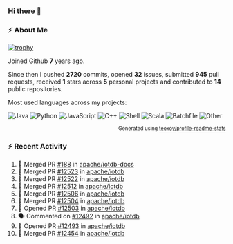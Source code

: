 ### Hi there 👋

### :zap: About Me

[![trophy](https://github-profile-trophy.vercel.app/?username=HTHou&theme=onedark)](https://github.com/ryo-ma/github-profile-trophy)
   
Joined Github **7** years ago.

Since then I pushed **2720** commits, opened **32** issues, submitted **945** pull requests, received **1** stars across **5** personal projects and contributed to **14** public repositories.

Most used languages across my projects:

![Java](https://img.shields.io/static/v1?style=flat-square&label=%E2%A0%80&color=555&labelColor=%23b07219&message=Java%EF%B8%B195.9%25)
![Python](https://img.shields.io/static/v1?style=flat-square&label=%E2%A0%80&color=555&labelColor=%233572A5&message=Python%EF%B8%B10.9%25)
![JavaScript](https://img.shields.io/static/v1?style=flat-square&label=%E2%A0%80&color=555&labelColor=%23f1e05a&message=JavaScript%EF%B8%B10.6%25)
![C++](https://img.shields.io/static/v1?style=flat-square&label=%E2%A0%80&color=555&labelColor=%23f34b7d&message=C%2B%2B%EF%B8%B10.4%25)
![Shell](https://img.shields.io/static/v1?style=flat-square&label=%E2%A0%80&color=555&labelColor=%2389e051&message=Shell%EF%B8%B10.4%25)
![Scala](https://img.shields.io/static/v1?style=flat-square&label=%E2%A0%80&color=555&labelColor=%23c22d40&message=Scala%EF%B8%B10.3%25)
![Batchfile](https://img.shields.io/static/v1?style=flat-square&label=%E2%A0%80&color=555&labelColor=%23C1F12E&message=Batchfile%EF%B8%B10.2%25)
![Other](https://img.shields.io/static/v1?style=flat-square&label=%E2%A0%80&color=555&labelColor=%23ededed&message=Other%EF%B8%B10.8%25)

<p align="right"><sub>Generated using <a href="https://github.com/marketplace/actions/profile-readme-stats">teoxoy/profile-readme-stats</a></sub></p>


<!--![](https://github.com/HTHou/HTHou/blob/output/github-contribution-grid-snake.svg)-->

<!--![Haonan Hou's github stats](https://github-readme-stats.vercel.app/api?username=HTHou&count_private=true&show_icons=true&theme=onedark)-->

<!--![Haonan Hou's wakatime stats](https://github-readme-stats.vercel.app/api/wakatime?username=HTHou&layout=compact&theme=onedark)-->

<!--![Top Langs](https://github-readme-stats.vercel.app/api/top-langs/?username=HTHou&theme=onedark&layout=compact)-->

### :zap: Recent Activity
<!--START_SECTION:activity-->
1. 🎉 Merged PR [#188](https://github.com/apache/iotdb-docs/pull/188) in [apache/iotdb-docs](https://github.com/apache/iotdb-docs)
2. 🎉 Merged PR [#12523](https://github.com/apache/iotdb/pull/12523) in [apache/iotdb](https://github.com/apache/iotdb)
3. 🎉 Merged PR [#12522](https://github.com/apache/iotdb/pull/12522) in [apache/iotdb](https://github.com/apache/iotdb)
4. 🎉 Merged PR [#12512](https://github.com/apache/iotdb/pull/12512) in [apache/iotdb](https://github.com/apache/iotdb)
5. 🎉 Merged PR [#12506](https://github.com/apache/iotdb/pull/12506) in [apache/iotdb](https://github.com/apache/iotdb)
6. 🎉 Merged PR [#12504](https://github.com/apache/iotdb/pull/12504) in [apache/iotdb](https://github.com/apache/iotdb)
7. 💪 Opened PR [#12503](https://github.com/apache/iotdb/pull/12503) in [apache/iotdb](https://github.com/apache/iotdb)
8. 🗣 Commented on [#12492](https://github.com/apache/iotdb/issues/12492#issuecomment-2101842996) in [apache/iotdb](https://github.com/apache/iotdb)
9. 💪 Opened PR [#12493](https://github.com/apache/iotdb/pull/12493) in [apache/iotdb](https://github.com/apache/iotdb)
10. 🎉 Merged PR [#12454](https://github.com/apache/iotdb/pull/12454) in [apache/iotdb](https://github.com/apache/iotdb)
<!--END_SECTION:activity-->

<!--
**HTHou/HTHou** is a ✨ _special_ ✨ repository because its `README.md` (this file) appears on your GitHub profile.

Here are some ideas to get you started:

- 🔭 I’m currently working on ...
- 🌱 I’m currently learning ...
- 👯 I’m looking to collaborate on ...
- 🤔 I’m looking for help with ...
- 💬 Ask me about ...
- 📫 How to reach me: ...
- 😄 Pronouns: ...
- ⚡ Fun fact: ...
-->
